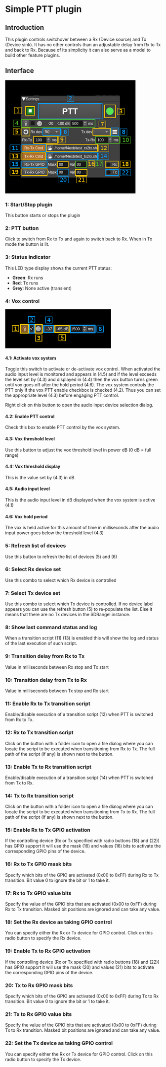 <h1>Simple PTT plugin</h1>

<h2>Introduction</h2>

This plugin controls switchover between a Rx (Device source) and Tx (Device sink). It has no other controls than an adjustable delay from Rx to Tx and back to Rx. Because of its simplicity it can also serve as a model to build other feature plugins.

<h2>Interface</h2>

![PTT feature plugin GUI](../../../doc/img/SimplePTT_plugin.png)

<h3>1: Start/Stop plugin</h3>

This button starts or stops the plugin

<h3>2: PTT button</h3>

Click to switch from Rx to Tx and again to switch back to Rx. When in Tx mode the button is lit.

<h3>3: Status indicator</h3>

This LED type display shows the current PTT status:

  - **Green**: Rx runs
  - **Red**: Tx runs
  - **Grey**: None active (transient)

<h3>4: Vox control</h3>

![PTT feature vox control](../../../doc/img/SimplePTT_vox.png)

<h4>4.1: Activate vox system</h4>

Toggle this switch to activate or de-activate vox control. When activated the audio input level is monitored and appears in (4.5) and if the level exceeds the level set by (4.3) and displayed in (4.4) then the vox button turns green until vox goes off after the hold period (4.6). The vox system controls the PTT only if the vox PTT enable checkbox is checked (4.2). Thus you can set the appropriate level (4.3) before engaging PTT control.

Right click on this button to open the audio input device selection dialog.

<h4>4.2: Enable PTT control</h4>

Check this box to enable PTT control by the vox system.

<h4>4.3: Vox threshold level</h4>

Use this button to adjust the vox threshold level in power dB (0 dB = full range)

<h4>4.4: Vox threshold display</h4>

This is the value set by (4.3) in dB.

<h4>4.5: Audio input level</h4>

This is the audio input level in dB displayed when the vox system is active (4.1)

<h4>4.6: Vox hold period</h4>

The vox is held active for this amount of time in milliseconds after the audio input power goes below the threshold level (4.3)

<h3>5: Refresh list of devices</h3>

Use this button to refresh the list of devices (5) and (6)

<h3>6: Select Rx device set</h3>

Use this combo to select which Rx device is controlled

<h3>7: Select Tx device set</h3>

Use this combo to select which Tx device is controlled. If no device label appears you can use the refresh button (5) to re-populate the list. Else it means that there are no Tx devices in the SDRangel instance.

<h3>8: Show last command status and log</h3>

When a transition script (11) (13) is enabled this will show the log and status of the last execution of such script.

<h3>9: Transition delay from Rx to Tx</h3>

Value in milliseconds between Rx stop and Tx start

<h3>10: Transition delay from Tx to Rx</h3>

Value in milliseconds between Tx stop and Rx start

<h3>11: Enable Rx to Tx transition script</h3>

Enable/disable execution of a transition script (12) when PTT is switched from Rx to Tx.

<h3>12: Rx to Tx transition script</h3>

Click on the button with a folder icon to open a file dialog where you can locate the script to be executed when transitioning from Rx to Tx. The full path of the script (if any) is shown next to the button.

<h3>13: Enable Tx to Rx transition script</h3>

Enable/disable execution of a transition script (14) when PTT is switched from Tx to Rx.

<h3>14: Tx to Rx transition script</h3>

Click on the button with a folder icon to open a file dialog where you can locate the script to be executed when transitioning from Tx to Rx. The full path of the script (if any) is shown next to the button.

<h3>15: Enable Rx to Tx GPIO activation</h3>

If the controlling device (Rx or Tx specified with radio buttons (18) and (22)) has GPIO support it will use the mask (16) and values (16) bits to activate the corresponding GPIO pins of the device.

<h3>16: Rx to Tx GPIO mask bits</h3>

Specify which bits of the GPIO are activated (0x00 to 0xFF) during Rx to Tx transition. Bit value 0 to ignore the bit or 1 to take it.

<h3>17: Rx to Tx GPIO value bits</h3>

Specify the value of the GPIO bits that are activated (0x00 to 0xFF) during Rx to Tx transition. Masked bit positions are ignored and can take any value.

<h3>18: Set the Rx device as taking GPIO control</h3>

You can specify either the Rx or Tx device for GPIO control. Click on this radio button to specify the Rx device.

<h3>19: Enable Tx to Rx GPIO activation</h3>

If the controlling device (Rx or Tx specified with radio buttons (18) and (22)) has GPIO support it will use the mask (20) and values (21) bits to activate the corresponding GPIO pins of the device.

<h3>20: Tx to Rx GPIO mask bits</h3>

Specify which bits of the GPIO are activated (0x00 to 0xFF) during Tx to Rx transition. Bit value 0 to ignore the bit or 1 to take it.

<h3>21: Tx to Rx GPIO value bits</h3>

Specify the value of the GPIO bits that are activated (0x00 to 0xFF) during Tx to Rx transition. Masked bit positions are ignored and can take any value.

<h3>22: Set the Tx device as taking GPIO control</h3>

You can specify either the Rx or Tx device for GPIO control. Click on this radio button to specify the Tx device.
